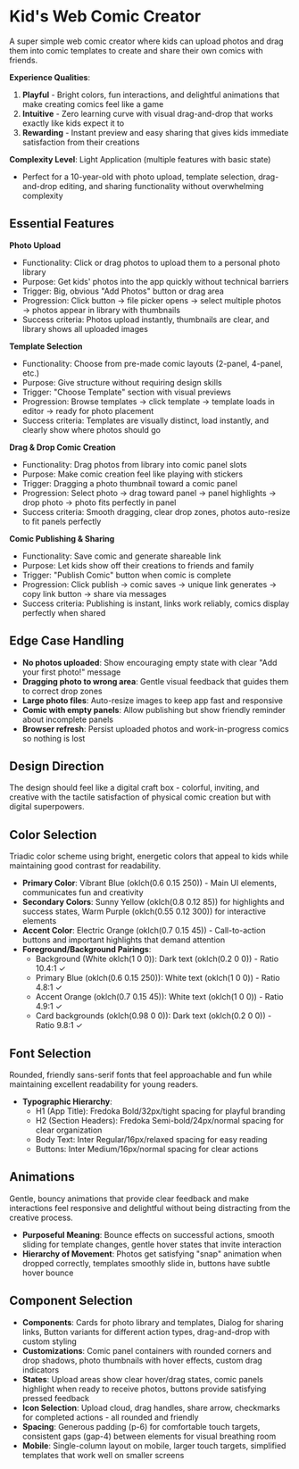# Kid's Web Comic Creator

A super simple web comic creator where kids can upload photos and drag them into comic templates to create and share their own comics with friends.

**Experience Qualities**: 
1. **Playful** - Bright colors, fun interactions, and delightful animations that make creating comics feel like a game
2. **Intuitive** - Zero learning curve with visual drag-and-drop that works exactly like kids expect it to
3. **Rewarding** - Instant preview and easy sharing that gives kids immediate satisfaction from their creations

**Complexity Level**: Light Application (multiple features with basic state)
- Perfect for a 10-year-old with photo upload, template selection, drag-and-drop editing, and sharing functionality without overwhelming complexity

## Essential Features

**Photo Upload**
- Functionality: Click or drag photos to upload them to a personal photo library
- Purpose: Get kids' photos into the app quickly without technical barriers
- Trigger: Big, obvious "Add Photos" button or drag area
- Progression: Click button → file picker opens → select multiple photos → photos appear in library with thumbnails
- Success criteria: Photos upload instantly, thumbnails are clear, and library shows all uploaded images

**Template Selection**
- Functionality: Choose from pre-made comic layouts (2-panel, 4-panel, etc.)
- Purpose: Give structure without requiring design skills
- Trigger: "Choose Template" section with visual previews
- Progression: Browse templates → click template → template loads in editor → ready for photo placement
- Success criteria: Templates are visually distinct, load instantly, and clearly show where photos should go

**Drag & Drop Comic Creation**
- Functionality: Drag photos from library into comic panel slots
- Purpose: Make comic creation feel like playing with stickers
- Trigger: Dragging a photo thumbnail toward a comic panel
- Progression: Select photo → drag toward panel → panel highlights → drop photo → photo fits perfectly in panel
- Success criteria: Smooth dragging, clear drop zones, photos auto-resize to fit panels perfectly

**Comic Publishing & Sharing**
- Functionality: Save comic and generate shareable link
- Purpose: Let kids show off their creations to friends and family
- Trigger: "Publish Comic" button when comic is complete
- Progression: Click publish → comic saves → unique link generates → copy link button → share via messages
- Success criteria: Publishing is instant, links work reliably, comics display perfectly when shared

## Edge Case Handling

- **No photos uploaded**: Show encouraging empty state with clear "Add your first photo!" message
- **Dragging photo to wrong area**: Gentle visual feedback that guides them to correct drop zones
- **Large photo files**: Auto-resize images to keep app fast and responsive
- **Comic with empty panels**: Allow publishing but show friendly reminder about incomplete panels
- **Browser refresh**: Persist uploaded photos and work-in-progress comics so nothing is lost

## Design Direction

The design should feel like a digital craft box - colorful, inviting, and creative with the tactile satisfaction of physical comic creation but with digital superpowers.

## Color Selection

Triadic color scheme using bright, energetic colors that appeal to kids while maintaining good contrast for readability.

- **Primary Color**: Vibrant Blue (oklch(0.6 0.15 250)) - Main UI elements, communicates fun and creativity
- **Secondary Colors**: Sunny Yellow (oklch(0.8 0.12 85)) for highlights and success states, Warm Purple (oklch(0.55 0.12 300)) for interactive elements
- **Accent Color**: Electric Orange (oklch(0.7 0.15 45)) - Call-to-action buttons and important highlights that demand attention
- **Foreground/Background Pairings**: 
  - Background (White oklch(1 0 0)): Dark text (oklch(0.2 0 0)) - Ratio 10.4:1 ✓
  - Primary Blue (oklch(0.6 0.15 250)): White text (oklch(1 0 0)) - Ratio 4.8:1 ✓
  - Accent Orange (oklch(0.7 0.15 45)): White text (oklch(1 0 0)) - Ratio 4.9:1 ✓
  - Card backgrounds (oklch(0.98 0 0)): Dark text (oklch(0.2 0 0)) - Ratio 9.8:1 ✓

## Font Selection

Rounded, friendly sans-serif fonts that feel approachable and fun while maintaining excellent readability for young readers.

- **Typographic Hierarchy**: 
  - H1 (App Title): Fredoka Bold/32px/tight spacing for playful branding
  - H2 (Section Headers): Fredoka Semi-bold/24px/normal spacing for clear organization  
  - Body Text: Inter Regular/16px/relaxed spacing for easy reading
  - Buttons: Inter Medium/16px/normal spacing for clear actions

## Animations

Gentle, bouncy animations that provide clear feedback and make interactions feel responsive and delightful without being distracting from the creative process.

- **Purposeful Meaning**: Bounce effects on successful actions, smooth sliding for template changes, gentle hover states that invite interaction
- **Hierarchy of Movement**: Photos get satisfying "snap" animation when dropped correctly, templates smoothly slide in, buttons have subtle hover bounce

## Component Selection

- **Components**: Cards for photo library and templates, Dialog for sharing links, Button variants for different action types, drag-and-drop with custom styling
- **Customizations**: Comic panel containers with rounded corners and drop shadows, photo thumbnails with hover effects, custom drag indicators
- **States**: Upload areas show clear hover/drag states, comic panels highlight when ready to receive photos, buttons provide satisfying pressed feedback
- **Icon Selection**: Upload cloud, drag handles, share arrow, checkmarks for completed actions - all rounded and friendly
- **Spacing**: Generous padding (p-6) for comfortable touch targets, consistent gaps (gap-4) between elements for visual breathing room
- **Mobile**: Single-column layout on mobile, larger touch targets, simplified templates that work well on smaller screens